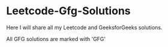 # Leetcode-Gfg-Solutions
Here I will share all my Leetcode and GeeksforGeeks solutions.

All GFG solutions are marked with 'GFG' 
